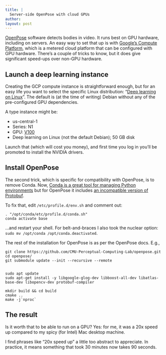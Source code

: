 ```yaml
---
title: |
  Server-side OpenPose with cloud GPUs
author: 
layout: post
---
```


[OpenPose](https://cmu-perceptual-computing-lab.github.io/openpose/web/html/doc/) software detects bodies in video. It runs best on GPU hardware, including on servers. An easy way to set that up is with [Google’s Compute Platform](https://cloud.google.com/), which is a metered cloud platform that can be configured with GPU hardware. There’s a couple of tricks to know, but it does give significant speed-ups over non-GPU hardware.

<!-- break -->

## Launch a deep learning instance

Creating the GCP compute instance is straightforward enough, but for an easy life you want to select the specific Linux distribution: “[Deep learning on Linux](https://cloud.google.com/ai-platform/deep-learning-vm/docs/introduction)”. The default is (at the time of writing) Debian without any of the pre-configured GPU dependencies.

A type instance might be:
- us-central-1
- Series: N1
- GPU: [V100](https://www.nvidia.com/en-us/data-center/v100/)
- Deep learning on Linux (not the default Debian); 50 GB disk

Launch that (which will cost you money), and first time you log in you’ll be promoted to install the NVIDIA drivers.

## Install OpenPose

The second trick, which is specific for compatibility with OpenPose, is to remove Conda. Now, [Conda is a great tool for managing Python environments](https://docs.conda.io/en/latest/) but for OpenPose it includes [an incompatible version of Protobuf](https://github.com/CMU-Perceptual-Computing-Lab/openpose/blob/master/doc/installation/1_prerequisites.md#ubuntu-prerequisites). 

To fix that, edit `/etc/profile.d/env.sh` and comment out:

	. "/opt/conda/etc/profile.d/conda.sh"
	conda activate base

…and restart your shell. For belt-and-braces I also took the nuclear option: `sudo mv /opt/conda /opt/conda.deactivated`.

The rest of the installation for OpenPose is as per the OpenPose docs. E.g.,

	git clone https://github.com/CMU-Perceptual-Computing-Lab/openpose.git
	cd openpose/
	git submodule update --init --recursive --remote
	
	
	sudo apt update
	sudo apt-get install -y libgoogle-glog-dev libboost-all-dev libatlas-base-dev libopencv-dev protobuf-compiler
	
	mkdir build && cd build
	cmake ..
	make -j`nproc`

## The result

Is it worth that to be able to run on a GPU? Yes: for me, it was a 20x speed up compared to my spicy (for Intel) Mac desktop machine. 

I find phrases like “20x speed up” a little too abstract to appreciate. In practice, it means something that took 30 minutes now takes 90 seconds.
